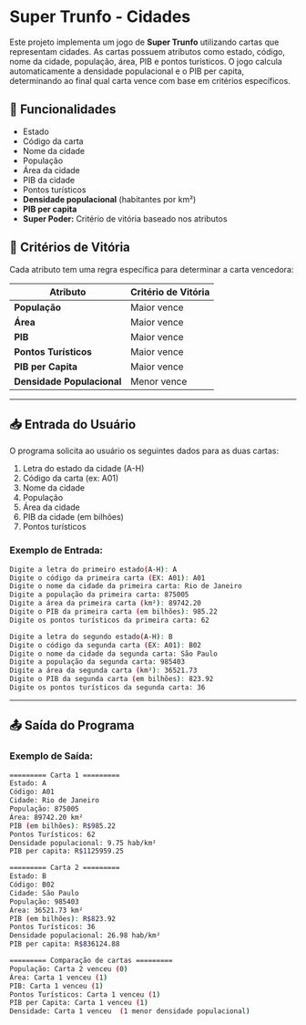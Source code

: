 # Super Trunfo - Cidades

Este projeto implementa um jogo de **Super Trunfo** utilizando cartas que representam cidades. As cartas possuem atributos como estado, código, nome da cidade, população, área, PIB e pontos turísticos. O jogo calcula automaticamente a densidade populacional e o PIB per capita, determinando ao final qual carta vence com base em critérios específicos.

## 🚀 Funcionalidades
- Estado
- Código da carta
- Nome da cidade
- População
- Área da cidade
- PIB da cidade
- Pontos turísticos
- **Densidade populacional** (habitantes por km²)
- **PIB per capita**
- **Super Poder:** Critério de vitória baseado nos atributos

## 📌 Critérios de Vitória
Cada atributo tem uma regra específica para determinar a carta vencedora:

| **Atributo**            | **Critério de Vitória** |
|-------------------------|------------------------|
| **População**          | Maior vence            |
| **Área**               | Maior vence            |
| **PIB**                | Maior vence            |
| **Pontos Turísticos**  | Maior vence            |
| **PIB per Capita**     | Maior vence            |
| **Densidade Populacional** | Menor vence |

---

## 📥 Entrada do Usuário
O programa solicita ao usuário os seguintes dados para as duas cartas:
1. Letra do estado da cidade (A-H)
2. Código da carta (ex: A01)
3. Nome da cidade
4. População
5. Área da cidade
6. PIB da cidade (em bilhões)
7. Pontos turísticos

### **Exemplo de Entrada:**
```bash
Digite a letra do primeiro estado(A-H): A
Digite o código da primeira carta (EX: A01): A01
Digite o nome da cidade da primeira carta: Rio de Janeiro
Digite a população da primeira carta: 875005
Digite a área da primeira carta (km²): 89742.20
Digite o PIB da primeira carta (em bilhões): 985.22
Digite os pontos turísticos da primeira carta: 62

Digite a letra do segundo estado(A-H): B
Digite o código da segunda carta (EX: A01): B02
Digite o nome da cidade da segunda carta: São Paulo
Digite a população da segunda carta: 985403
Digite a área da segunda carta (km²): 36521.73
Digite o PIB da segunda carta (em bilhões): 823.92
Digite os pontos turísticos da segunda carta: 36
```

---

## 📤 Saída do Programa
### **Exemplo de Saída:**
```bash
========= Carta 1 =========
Estado: A
Código: A01
Cidade: Rio de Janeiro
População: 875005
Área: 89742.20 km²
PIB (em bilhões): R$985.22
Pontos Turísticos: 62
Densidade populacional: 9.75 hab/km²
PIB per capita: R$1125959.25

========= Carta 2 =========
Estado: B
Código: B02
Cidade: São Paulo
População: 985403
Área: 36521.73 km²
PIB (em bilhões): R$823.92
Pontos Turísticos: 36
Densidade populacional: 26.98 hab/km²
PIB per capita: R$836124.88

========= Comparação de cartas =========
População: Carta 2 venceu (0)
Área: Carta 1 venceu (1)
PIB: Carta 1 venceu (1)
Pontos Turísticos: Carta 1 venceu (1)
PIB per Capita: Carta 1 venceu (1)
Densidade: Carta 1 venceu  (1 menor densidade populacional)
```
